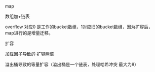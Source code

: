map

数组加+链表

overflow 对应0 是工作的bucket数组，1对应旧的bucket数组，因为扩容后，map进行的是增量迁移。

扩容

   加载因子导致的 扩容两倍

  溢出桶导致的等量扩容（溢出桶是一个链表，处理哈希冲突 最大为8）


